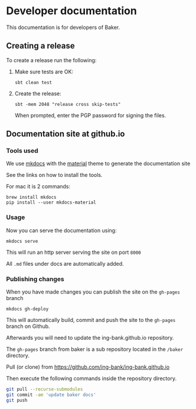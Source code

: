 # Developer documentation

This documentation is for developers of Baker.

## Creating a release

To create a release run the following:

1. Make sure tests are OK:

    `sbt clean test`

2. Create the release:

    `sbt -mem 2048 "release cross skip-tests"`

    When prompted, enter the PGP password for signing the files.

## Documentation site at github.io

### Tools used

We use [mkdocs](https://github.com/mkdocs/mkdocs) with the [material](https://github.com/squidfunk/mkdocs-material) theme to generate the documentation site 

See the links on how to install the tools.

For mac it is 2 commands:

```
brew install mkdocs
pip install --user mkdocs-material
```

### Usage

Now you can serve the documentation using:

```
mkdocs serve
```

This will run an http server serving the site on port `8000`

All `.md` files under docs are automatically added.

### Publishing changes

When you have made changes you can publish the site on the `gh-pages` branch

```
mkdocs gh-deploy
```

This will automatically build, commit and push the site to the `gh-pages` branch on Github.

Afterwards you will need to update the ing-bank.github.io repository.

The `gh-pages` branch from baker is a sub repository located in the `/baker` directory.

Pull (or clone) from https://github.com/ing-bank/ing-bank.github.io

Then execute the following commands inside the repository directory.

``` bash
git pull --recurse-submodules
git commit -am 'update baker docs'
git push
```
